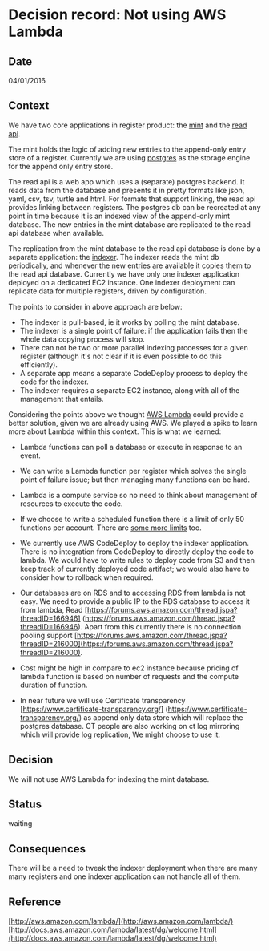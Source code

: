 # Decision record: Not using AWS Lambda #

## Date ##

04/01/2016

## Context ##

We have two core applications in register product: the [mint][] and the [read api][].

The mint holds the logic of adding new entries to the append-only
entry store of a register.  Currently we are using [postgres][] as the
storage engine for the append only entry store.

The read api is a web app which uses a (separate) postgres backend.
It reads data from the database and presents it in pretty formats like
json, yaml, csv, tsv, turtle and html.  For formats that support
linking, the read api provides linking between registers.  The
postgres db can be recreated at any point in time because it is an
indexed view of the append-only mint database.  The new entries in the
mint database are replicated to the read api database when available.
           
The replication from the mint database to the read api database is
done by a separate application: the [indexer][].  The indexer reads
the mint db periodically, and whenever the new entries are available
it copies them to the read api database.  Currently we have only one
indexer application deployed on a dedicated EC2 instance.  One indexer
deployment can replicate data for multiple registers, driven by
configuration.

The points to consider in above approach are below:

   - The indexer is pull-based, ie it works by polling the mint database.
   - The indexer is a single point of failure: if the application
     fails then the whole data copying process will stop.
   - There can not be two or more parallel indexing processes for a
     given register (although it's not clear if it is even possible to
     do this efficiently).
   - A separate app means a separate CodeDeploy process to deploy the
     code for the indexer.
   - The indexer requires a separate EC2 instance, along with all of
     the management that entails.

Considering the points above we thought [AWS Lambda][] could provide a
better solution, given we are already using AWS. We played a spike to
learn more about Lambda within this context. This is what we learned:
   
   - Lambda functions can poll a database or execute in response to an event.
   - We can write a Lambda function per register which solves the
        single point of failure issue; but then managing many
        functions can be hard.
   - Lambda is a compute service so no need to think about management
     of resources to execute the code.
   - If we choose to write a scheduled function there is a limit of
        only 50 functions per account.  There are
        [some more limits](http://docs.aws.amazon.com/lambda/latest/dg/limits.html)
        too.
   - We currently use AWS CodeDeploy to deploy the indexer
        application. There is no integration from CodeDeploy to
        directly deploy the code to lambda.  We would have to write
        rules to deploy code from S3 and then keep track of currently
        deployed code artifact; we would also have to consider how to
        rollback when required.

   - Our databases are on RDS and to accessing RDS from lambda is not
       easy. We need to provide a public IP to the RDS database to
       access it from lambda, Read
       [https://forums.aws.amazon.com/thread.jspa?threadID=166946]
       (https://forums.aws.amazon.com/thread.jspa?threadID=166946). Apart
       from this currently there is no connection pooling support
       [https://forums.aws.amazon.com/thread.jspa?threadID=216000](https://forums.aws.amazon.com/thread.jspa?threadID=216000).

   - Cost might be high in compare to ec2 instance because pricing of
        lambda function is based on number of requests and the compute
        duration of function.
   - In near future we will use Certificate transparency
        [https://www.certificate-transparency.org/]
        (https://www.certificate-transparency.org/) as append only
        data store which will replace the postgres database. CT people
        are also working on ct log mirroring which will provide log
        replication, We might choose to use it.

## Decision ##

We will not use AWS Lambda for indexing the mint database.

## Status ##

waiting

## Consequences ##

There will be a need to tweak the indexer deployment when there are
many many registers and one indexer application can not handle all of
them.

## Reference ##

[http://aws.amazon.com/lambda/](http://aws.amazon.com/lambda/)
[http://docs.aws.amazon.com/lambda/latest/dg/welcome.html](http://docs.aws.amazon.com/lambda/latest/dg/welcome.html)

[AWS Lambda]: http://docs.aws.amazon.com/lambda/latest/dg/welcome.html
[indexer]: https://github.com/openregister/indexer
[mint]: https://github.com/openregister/mint
[postgres]: http://www.postgresql.org/
[read api]: https://github.com/openregister/presentation

